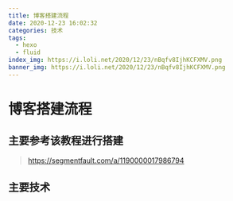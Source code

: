 ```yaml
---
title: 博客搭建流程
date: 2020-12-23 16:02:32
categories: 技术
tags: 
  - hexo
  - fluid
index_img: https://i.loli.net/2020/12/23/nBqfv8IjhKCFXMV.png
banner_img: https://i.loli.net/2020/12/23/nBqfv8IjhKCFXMV.png
---
```


# 博客搭建流程

## 主要参考该教程进行搭建

> https://segmentfault.com/a/1190000017986794


## 主要技术

[^1]: [node.js](https://nodejs.org/zh-cn/)
[^2]: [npm](https://www.npmjs.com/)
[^3]: [hexo](https://hexo.io/zh-cn)
[^4]: [fluid](https://hexo.fluid-dev.com/)
